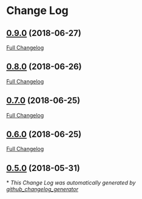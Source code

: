 # Change Log

## [0.9.0](https://github.com/SunnySunning/MasonryHidden/tree/0.9.0) (2018-06-27)
[Full Changelog](https://github.com/SunnySunning/MasonryHidden/compare/0.8.0...0.9.0)

## [0.8.0](https://github.com/SunnySunning/MasonryHidden/tree/0.8.0) (2018-06-26)
[Full Changelog](https://github.com/SunnySunning/MasonryHidden/compare/0.7.0...0.8.0)

## [0.7.0](https://github.com/SunnySunning/MasonryHidden/tree/0.7.0) (2018-06-25)
[Full Changelog](https://github.com/SunnySunning/MasonryHidden/compare/0.6.0...0.7.0)

## [0.6.0](https://github.com/SunnySunning/MasonryHidden/tree/0.6.0) (2018-06-25)
[Full Changelog](https://github.com/SunnySunning/MasonryHidden/compare/0.5.0...0.6.0)

## [0.5.0](https://github.com/SunnySunning/MasonryHidden/tree/0.5.0) (2018-05-31)


\* *This Change Log was automatically generated by [github_changelog_generator](https://github.com/skywinder/Github-Changelog-Generator)*